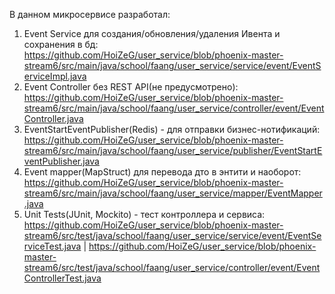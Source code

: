 В данном микросервисе разработал:
1) Event Service для создания/обновления/удаления Ивента и сохранения в бд: https://github.com/HoiZeG/user_service/blob/phoenix-master-stream6/src/main/java/school/faang/user_service/service/event/EventServiceImpl.java
2) Event Controller без REST API(не предусмотрено): https://github.com/HoiZeG/user_service/blob/phoenix-master-stream6/src/main/java/school/faang/user_service/controller/event/EventController.java
3) EventStartEventPublisher(Redis) - для отправки бизнес-нотификаций: https://github.com/HoiZeG/user_service/blob/phoenix-master-stream6/src/main/java/school/faang/user_service/publisher/EventStartEventPublisher.java
4) Event mapper(MapStruct) для перевода дто в энтити и наоборот: https://github.com/HoiZeG/user_service/blob/phoenix-master-stream6/src/main/java/school/faang/user_service/mapper/EventMapper.java
5) Unit Tests(JUnit, Mockito) - тест контроллера и сервиса: https://github.com/HoiZeG/user_service/blob/phoenix-master-stream6/src/test/java/school/faang/user_service/service/event/EventServiceTest.java | https://github.com/HoiZeG/user_service/blob/phoenix-master-stream6/src/test/java/school/faang/user_service/controller/event/EventControllerTest.java
